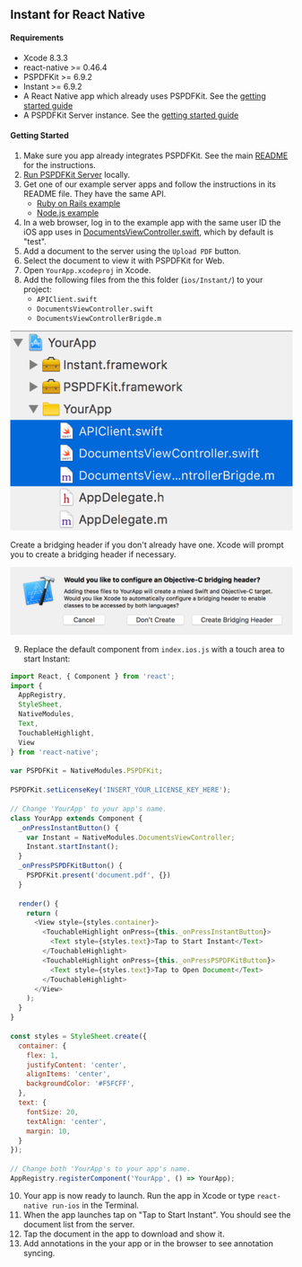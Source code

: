 ## Instant for React Native

#### Requirements
- Xcode 8.3.3
- react-native >= 0.46.4
- PSPDFKit >= 6.9.2
- Instant >= 6.9.2
- A React Native app which already uses PSPDFKit. See the [getting started guide](https://github.com/PSPDFKit/react-native#getting-started)
- A PSPDFKit Server instance. See the [getting started guide](https://pspdfkit.com/guides/server/current/deployment/getting-started/)

#### Getting Started

1. Make sure you app already integrates PSPDFKit. See the main [README](../../README.md) for the instructions.
2. [Run PSPDFKit Server](https://pspdfkit.com/guides/server/current/deployment/getting-started/) locally.
3. Get one of our example server apps and follow the instructions in its README file. They have the same API.
	* [Ruby on Rails example](https://github.com/pspdfkit/pspdfkit-server-example-rails)
	* [Node.js example](https://github.com/pspdfkit/pspdfkit-server-example-nodejs)
4. In a web browser, log in to the example app with the same user ID the iOS app uses in [DocumentsViewController.swift](https://github.com/PSPDFKit/react-native/blob/master/ios/Instant/DocumentsViewController.swift#L52), which by default is "test".
5. Add a document to the server using the `Upload PDF` button.
6. Select the document to view it with PSPDFKit for Web.
7. Open `YourApp.xcodeproj` in Xcode.
8. Add the following files from the this folder (`ios/Instant/`) to your project:
	* `APIClient.swift`
	* `DocumentsViewController.swift`
	* `DocumentsViewControllerBrigde.m`

![Add Files to Project](../../screenshots/adding-files-to-target.png)

Create a bridging header if you don't already have one. Xcode will prompt you to create a bridging header if necessary.

![Create Bridging Header](../../screenshots/create-bridging-header.png)

9. Replace the default component from `index.ios.js` with a touch area to start Instant:

```javascript
import React, { Component } from 'react';
import {
  AppRegistry,
  StyleSheet,
  NativeModules,
  Text,
  TouchableHighlight,
  View
} from 'react-native';

var PSPDFKit = NativeModules.PSPDFKit;

PSPDFKit.setLicenseKey('INSERT_YOUR_LICENSE_KEY_HERE');

// Change 'YourApp' to your app's name.
class YourApp extends Component {
  _onPressInstantButton() {
  	var Instant = NativeModules.DocumentsViewController;
  	Instant.startInstant();
  }
  _onPressPSPDFKitButton() {
    PSPDFKit.present('document.pdf', {})
  }
  
  render() {
    return (
      <View style={styles.container}>
        <TouchableHighlight onPress={this._onPressInstantButton}>
          <Text style={styles.text}>Tap to Start Instant</Text>
        </TouchableHighlight>
        <TouchableHighlight onPress={this._onPressPSPDFKitButton}>
          <Text style={styles.text}>Tap to Open Document</Text>
        </TouchableHighlight>
      </View>
    );
  }
}

const styles = StyleSheet.create({
  container: {
    flex: 1,
    justifyContent: 'center',
    alignItems: 'center',
    backgroundColor: '#F5FCFF',
  },
  text: {
    fontSize: 20,
    textAlign: 'center',
    margin: 10,
  }
});

// Change both 'YourApp's to your app's name.
AppRegistry.registerComponent('YourApp', () => YourApp);
```

10. Your app is now ready to launch. Run the app in Xcode or type `react-native run-ios` in the Terminal.
11. When the app launches tap on "Tap to Start Instant". You should see the document list from the server.
12. Tap the document in the app to download and show it.
13. Add annotations in the your app or in the browser to see annotation syncing.
